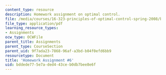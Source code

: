 ```yaml
---
content_type: resource
description: Homework assignment on optimal control.
file: /media/courses/16-323-principles-of-optimal-control-spring-2008/bddede775e7aded443ceb0db7bee8e6f_assn6.pdf
file_type: application/pdf
learning_resource_types:
- Assignments
ocw_type: OCWFile
parent_title: Assignments
parent_type: CourseSection
parent_uid: 9f7ada23-7868-96af-a3bd-b04f0efd6bb9
resourcetype: Document
title: 'Homework Assignment #6'
uid: bddede77-5e7a-ded4-43ce-b0db7bee8e6f
---
```

